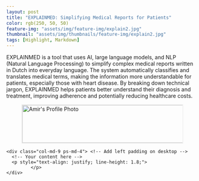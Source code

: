 ```yaml
---
layout: post
title: "EXPLAINMED: Simplifying Medical Reports for Patients"
color: rgb(250, 50, 50)
feature-img: "assets/img/feature-img/explain2.jpg"
thumbnail: "assets/img/thumbnails/feature-img/explain2.jpg"
tags: [Highlight, Markdown]
---
```


EXPLAINMED is a tool that uses AI, large language models, and NLP (Natural Language Processing) to simplify complex medical reports written in Dutch into everyday language. The system automatically classifies and translates medical terms, making the information more understandable for patients, especially those with heart disease. By breaking down technical jargon, EXPLAINMED helps patients better understand their diagnosis and treatment, improving adherence and potentially reducing healthcare costs.

<div class="container mt-4">
  <div class="row align-items-center g-0"> <!-- Vertical centering -->
    <div class="col-md-3 text-center"> <!-- Centered column -->
      <figure class="mb-4 mb-md-0"> <!-- Margin bottom on mobile -->
        <img src="{{ 'assets/img/feature-img/explain2.jpg' | relative_url }}"
             alt="Amir's Profile Photo"
             class="img-fluid rounded-circle"
             style="width: 600px; height: 100px; object-fit: cover; border: 2px solid #f0f0f0;">
        <figcaption class="mt-2 fw-medium"></figcaption>
      </figure>
    </div>
    
    <div class="col-md-9 ps-md-4"> <!-- Add left padding on desktop -->
      <!-- Your content here -->
      <p style="text-align: justify; line-height: 1.8;">
             </p>
    </div>
  </div>
</div>

